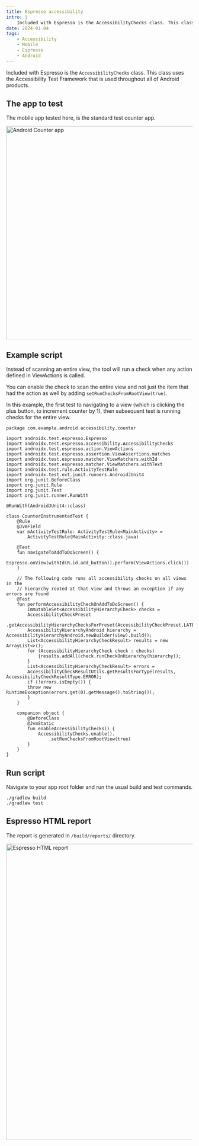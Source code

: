 ```yaml
---
title: Espresso accessibility
intro: |
    Included with Espresso is the AccessibilityChecks class. This class uses the Accessibility Test Framework that is used throughout all of Android products.
date: 2024-01-04
tags:
    - Accessibility
    - Mobile
    - Espresso
    - Android
---
```


Included with Espresso is the `AccessibilityChecks` class. This class uses the Accessibility Test Framework that is used throughout all of Android products.

## The app to test

The mobile app tested here, is the standard test counter app.

<picture>
    <img src="/assets/img/counter-app.png" alt="Android Counter app" width="576" decoding="async" />
</picture>

## Example script

Instead of scanning an entire view, the tool will run a check when any action defined in ViewActions is called. 

You can enable the check to scan the entire view and not just the item that had the action as well by adding `setRunChecksFromRootView(true)`. 

In this example, the first test to navigating to a view (which is clicking the plus button, to increment counter by 1), then subsequent test is running checks for the entire view.

```
package com.example.android.accessibility.counter

import androidx.test.espresso.Espresso
import androidx.test.espresso.accessibility.AccessibilityChecks
import androidx.test.espresso.action.ViewActions
import androidx.test.espresso.assertion.ViewAssertions.matches
import androidx.test.espresso.matcher.ViewMatchers.withId
import androidx.test.espresso.matcher.ViewMatchers.withText
import androidx.test.rule.ActivityTestRule
import androidx.test.ext.junit.runners.AndroidJUnit4
import org.junit.BeforeClass
import org.junit.Rule
import org.junit.Test
import org.junit.runner.RunWith

@RunWith(AndroidJUnit4::class)

class CounterInstrumentedTest {
    @Rule
    @JvmField
    var mActivityTestRule: ActivityTestRule<MainActivity> =
        ActivityTestRule(MainActivity::class.java)

    @Test
    fun navigateToAddToDoScreen() {
        Espresso.onView(withId(R.id.add_button)).perform(ViewActions.click())
    }

    // The following code runs all accessibility checks on all views in the 
    // hierarchy rooted at that view and throws an exception if any errors are found
    @Test
    fun performAccessibilityCheckOnAddToDoScreen() {
        ImmutableSet<AccessibilityHierarchyCheck> checks =
        AccessibilityCheckPreset
            .getAccessibilityHierarchyChecksForPreset(AccessibilityCheckPreset.LATEST);
        AccessibilityHierarchyAndroid hierarchy = AccessibilityHierarchyAndroid.newBuilder(view).build();
        List<AccessibilityHierarchyCheckResult> results = new ArrayList<>();
        for (AccessibilityHierarchyCheck check : checks) 
            {results.addAll(check.runCheckOnHierarchy(hierarchy));
        }
        List<AccessibilityHierarchyCheckResult> errors = 
        AccessibilityCheckResultUtils.getResultsForType(results, AccessibilityCheckResultType.ERROR);
        if (!errors.isEmpty()) {
        throw new RuntimeException(errors.get(0).getMessage().toString());
        }
    }

    companion object {
        @BeforeClass
        @JvmStatic
        fun enableAccessibilityChecks() {
            AccessibilityChecks.enable().
                .setRunChecksFromRootView(true)
        }
    }
}
```

## Run script

Navigate to your app root folder and run the usual build and test commands.

```
./gradlew build
./gradlew test
```

## Espresso HTML report

The report is generated in `/build/reports/` directory.

<picture>
    <img src="/assets/img/espresso-report.png" alt="Espresso HTML report" width="800" decoding="async" />
</picture>